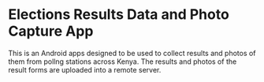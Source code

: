 # Elections Results Data and Photo Capture App
This is an Android apps designed to be used to collect results and photos of them from pollng stations across Kenya. The results and photos of the result forms are uploaded into a remote server.
